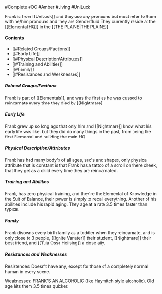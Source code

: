 #Complete #OC #Amber #Living #UniLuck 

Frank is from [[UniLuck]] and they use any pronouns but most refer to them with he/him pronouns and they are Genderfluid
They currently reside at the [[Elemental HQ]] in the [[THE PLAINE|THE PLAINE]]
#### Contents
- [[#Related Groups/Factions]]
- [[#Early Life]]
- [[#Physical Description/Attributes]]
- [[#Training and Abilities]]
- [[#Family]]
- [[#Resistances and Weaknesses]]
##### Related Groups/Factions
Frank is part of [[Elementals]], and was the first as he was cussed to reincarnate every time they died by [[Nightmare]] 
##### Early Life
Frank grew up so long ago that only him and [[Nightmare]] know what his early life was like. 
but they did do many things in the past, from being the first Elemental and building the main HQ.
##### Physical Description/Attributes
Frank has had many body's of all ages, sex's and shapes, only physical attribute that is constant is that Frank has a tattoo of a scroll on there cheek, that they get as a child every time they are reincarnated.
##### Training and Abilities
Frank, has zero physical training, and they're the Elemental of Knowledge in the Suit of Balance, their power is simply to recall everything. Another of his abilities include his rapid aging. They age at a rate 3.5 times faster than typical.
##### Family
Frank disowns every birth family as a toddler when they reincarnate, and is only close to 3 people, [[Ignite Vanater]] their student, [[Nightmare]] their best friend, and [[Tula Ossa Hellsing]] a close ally. 

##### Resistances and Weaknesses
Resistences: Doesn't have any, except for those of a completely normal human in every scene.

Weaknesses: FRANK'S AN ALCOHOLIC (like Haymitch style alcoholic). Old age hits them 3.5 times quicker.